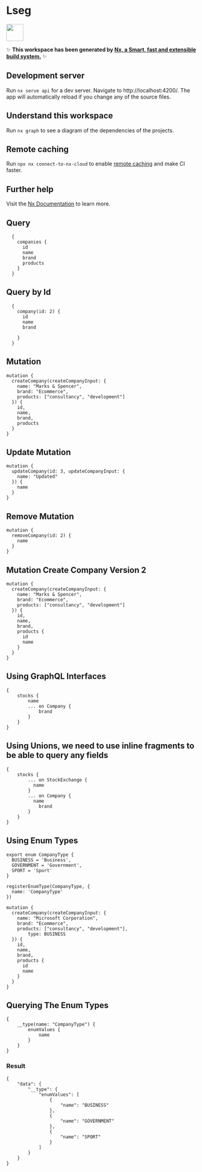 # Lseg

<a alt="Nx logo" href="https://nx.dev" target="_blank" rel="noreferrer"><img src="https://raw.githubusercontent.com/nrwl/nx/master/images/nx-logo.png" width="45"></a>

✨ **This workspace has been generated by [Nx, a Smart, fast and extensible build system.](https://nx.dev)** ✨

## Development server

Run `nx serve api` for a dev server. Navigate to http://localhost:4200/. The app will automatically reload if you change any of the source files.

## Understand this workspace

Run `nx graph` to see a diagram of the dependencies of the projects.

## Remote caching

Run `npx nx connect-to-nx-cloud` to enable [remote caching](https://nx.app) and make CI faster.

## Further help

Visit the [Nx Documentation](https://nx.dev) to learn more.

## Query

```
  {
    companies {
      id
      name
      brand
      products
    }
  }
```

## Query by Id

```
  {
    company(id: 2) {
      id
      name
      brand

    }
  }
```

## Mutation

```
mutation {
  createCompany(createCompanyInput: {
    name: "Marks & Spencer",
    brand: "Ecommerce",
    products: ["consultancy", "development"]
  }) {
    id,
    name,
    brand,
    products
  }
}
```

## Update Mutation

```
mutation {
  updateCompany(id: 3, updateCompanyInput: {
    name: "Updated"
  }) {
    name
  }
}
```

## Remove Mutation

```
mutation {
  removeCompany(id: 2) {
    name
  }
}
```

## Mutation Create Company Version 2

```
mutation {
  createCompany(createCompanyInput: {
    name: "Marks & Spencer",
    brand: "Ecommerce",
    products: ["consultancy", "development"]
  }) {
    id,
    name,
    brand,
    products {
      id
      name
    }
  }
}
```

## Using GraphQL Interfaces 

```
{
	stocks {
		name
		... on Company {
			brand
		}
	}
}
```

## Using Unions, we need to use inline fragments to be able to query any fields


```
{
	stocks {
		... on StockExchange {
		  name
		}
		... on Company {
		  name
			brand
		}
	}
}
```

## Using Enum Types

```
export enum CompanyType {
  BUSINESS = 'Business',
  GOVERNMENT = 'Government',
  SPORT = 'Sport'
}

registerEnumType(CompanyType, {
  name: 'CompanyType'
})
```

```
mutation {
  createCompany(createCompanyInput: {
    name: "Microsoft Corporation",
    brand: "Ecommerce",
    products: ["consultancy", "development"],
		type: BUSINESS 
  }) {
    id,
    name,
    brand,
    products {
      id
      name
    }
  }
}
```

## Querying The Enum Types
```
{
	__type(name: "CompanyType") {
		enumValues {
			name
		}
	}
}
```

### Result

```
{
	"data": {
		"__type": {
			"enumValues": [
				{
					"name": "BUSINESS"
				},
				{
					"name": "GOVERNMENT"
				},
				{
					"name": "SPORT"
				}
			]
		}
	}
}
```
